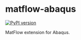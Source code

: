 # matflow-abaqus

[![PyPI version](https://img.shields.io/pypi/v/matflow_abaqus.svg)](https://pypi.python.org/pypi/matflow_abaqus)

MatFlow extension for Abaqus.
